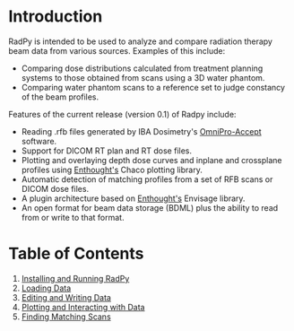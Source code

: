 # Introduction #

RadPy is intended to be used to analyze and compare radiation therapy beam data from various sources.  Examples of this include:
  * Comparing dose distributions calculated from treatment planning systems to those obtained from scans using a 3D water phantom.
  * Comparing water phantom scans to a reference set to judge constancy of the beam profiles.

Features of the current release (version 0.1) of Radpy include:
  * Reading .rfb files generated by IBA Dosimetry's <a href='http://www.iba-dosimetry.com/complete-solutions/radiotherapy/relative-dosimetry/omnipro-accept'>OmniPro-Accept</a> software.
  * Support for DICOM RT plan and RT dose files.
  * Plotting and overlaying depth dose curves and inplane and crossplane profiles using <a href='http://enthought.com/'>Enthought's</a> Chaco plotting library.
  * Automatic detection of matching profiles from a set of RFB scans or DICOM dose files.
  * A plugin architecture based on <a href='http://enthought.com/'>Enthought's</a> Envisage library.
  * An open format for beam data storage (BDML) plus the ability to read from  or write to that format.


# Table of Contents #

  1. [Installing and Running RadPy](UM_Installation.md)
  1. [Loading Data](UM_Loading.md)
  1. [Editing and Writing Data](UM_Editing.md)
  1. [Plotting and Interacting with Data](UM_Plotting.md)
  1. [Finding Matching Scans](UM_Matching.md)